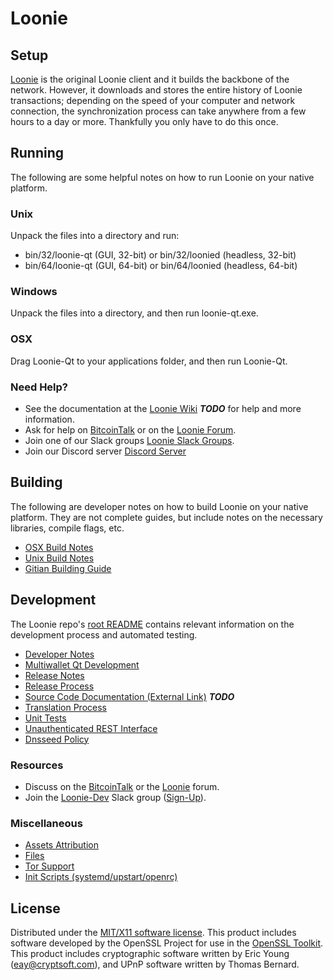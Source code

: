 Loonie
=====================

Setup
---------------------
[Loonie](http://loonienetwork.online/wallet) is the original Loonie client and it builds the backbone of the network. However, it downloads and stores the entire history of Loonie transactions; depending on the speed of your computer and network connection, the synchronization process can take anywhere from a few hours to a day or more. Thankfully you only have to do this once.

Running
---------------------
The following are some helpful notes on how to run Loonie on your native platform.

### Unix

Unpack the files into a directory and run:

- bin/32/loonie-qt (GUI, 32-bit) or bin/32/loonied (headless, 32-bit)
- bin/64/loonie-qt (GUI, 64-bit) or bin/64/loonied (headless, 64-bit)

### Windows

Unpack the files into a directory, and then run loonie-qt.exe.

### OSX

Drag Loonie-Qt to your applications folder, and then run Loonie-Qt.

### Need Help?

* See the documentation at the [Loonie Wiki](https://en.bitcoin.it/wiki/Main_Page) ***TODO***
for help and more information.
* Ask for help on [BitcoinTalk](https://bitcointalk.org/index.php?topic=1262920.0) or on the [Loonie Forum](http://forum.loonienetwork.online/).
* Join one of our Slack groups [Loonie Slack Groups](https://loonienetwork.online/slack-logins/).
* Join our Discord server [Discord Server](https://discord.gg/DT39dfy)

Building
---------------------
The following are developer notes on how to build Loonie on your native platform. They are not complete guides, but include notes on the necessary libraries, compile flags, etc.

- [OSX Build Notes](build-osx.md)
- [Unix Build Notes](build-unix.md)
- [Gitian Building Guide](gitian-building.md)

Development
---------------------
The Loonie repo's [root README](https://github.com/LoonieCoin/Loonie/blob/master/README.md) contains relevant information on the development process and automated testing.

- [Developer Notes](developer-notes.md)
- [Multiwallet Qt Development](multiwallet-qt.md)
- [Release Notes](release-notes.md)
- [Release Process](release-process.md)
- [Source Code Documentation (External Link)](https://dev.visucore.com/bitcoin/doxygen/) ***TODO***
- [Translation Process](translation_process.md)
- [Unit Tests](unit-tests.md)
- [Unauthenticated REST Interface](REST-interface.md)
- [Dnsseed Policy](dnsseed-policy.md)

### Resources

* Discuss on the [BitcoinTalk](https://bitcointalk.org/index.php?topic=1262920.0) or the [Loonie](http://forum.loonienetwork.online/) forum.
* Join the [Loonie-Dev](https://loonie-dev.slack.com/) Slack group ([Sign-Up](https://loonie-dev.herokuapp.com/)).

### Miscellaneous
- [Assets Attribution](assets-attribution.md)
- [Files](files.md)
- [Tor Support](tor.md)
- [Init Scripts (systemd/upstart/openrc)](init.md)

License
---------------------
Distributed under the [MIT/X11 software license](http://www.opensource.org/licenses/mit-license.php).
This product includes software developed by the OpenSSL Project for use in the [OpenSSL Toolkit](https://www.openssl.org/). This product includes
cryptographic software written by Eric Young ([eay@cryptsoft.com](mailto:eay@cryptsoft.com)), and UPnP software written by Thomas Bernard.
